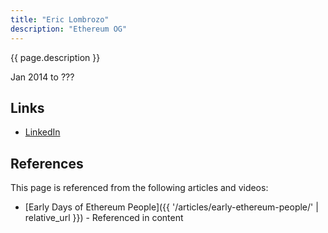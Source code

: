 ```yaml
---
title: "Eric Lombrozo"
description: "Ethereum OG"
---
```


{{ page.description }}

Jan 2014 to ???

## Links
- [LinkedIn](https://www.linkedin.com/in/ericlombrozo/)

## References

This page is referenced from the following articles and videos:

- [Early Days of Ethereum People]({{ '/articles/early-ethereum-people/' | relative_url }}) - Referenced in content
